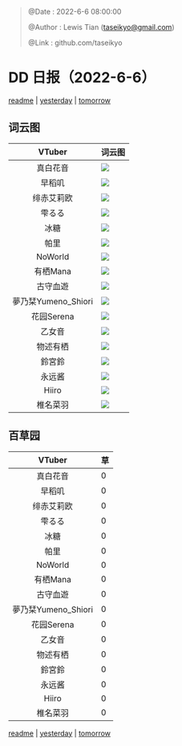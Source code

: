 > @Date    : 2022-6-6 08:00:00
>
> @Author  : Lewis Tian (taseikyo@gmail.com)
>
> @Link    : github.com/taseikyo

# DD 日报（2022-6-6）

[readme](../README.md) | [yesterday](2022-6-5.md) | [tomorrow](2022-6-7.md)

## 词云图

|VTuber|词云图|
|:-:|-|
|真白花音|![](../../images/daily/21402309_2022-6-6_purge_wordcloud.png)|
|早稻叽|![](../../images/daily/41682_2022-6-6_purge_wordcloud.png)|
|绯赤艾莉欧|![](../../images/daily/21396545_2022-6-6_purge_wordcloud.png)|
|雫るる|![](../../images/daily/21013446_2022-6-6_purge_wordcloud.png)|
|冰糖|![](../../images/daily/876396_2022-6-6_purge_wordcloud.png)|
|帕里|![](../../images/daily/4895312_2022-6-6_purge_wordcloud.png)|
|NoWorld|![](../../images/daily/21448649_2022-6-6_purge_wordcloud.png)|
|有栖Mana|![](../../images/daily/6542258_2022-6-6_purge_wordcloud.png)|
|古守血遊|![](../../images/daily/8725120_2022-6-6_purge_wordcloud.png)|
|夢乃栞Yumeno_Shiori|![](../../images/daily/14052636_2022-6-6_purge_wordcloud.png)|
|花园Serena|![](../../images/daily/14327465_2022-6-6_purge_wordcloud.png)|
|乙女音|![](../../images/daily/21320551_2022-6-6_purge_wordcloud.png)|
|物述有栖|![](../../images/daily/21449083_2022-6-6_purge_wordcloud.png)|
|鈴宮鈴|![](../../images/daily/21685677_2022-6-6_purge_wordcloud.png)|
|永远酱|![](../../images/daily/21701071_2022-6-6_purge_wordcloud.png)|
|Hiiro|![](../../images/daily/21919321_2022-6-6_purge_wordcloud.png)|
|椎名菜羽|![](../../images/daily/22347054_2022-6-6_purge_wordcloud.png)|

## 百草园

|VTuber|草|
|:-:|-|
|真白花音|0|
|早稻叽|0|
|绯赤艾莉欧|0|
|雫るる|0|
|冰糖|0|
|帕里|0|
|NoWorld|0|
|有栖Mana|0|
|古守血遊|0|
|夢乃栞Yumeno_Shiori|0|
|花园Serena|0|
|乙女音|0|
|物述有栖|0|
|鈴宮鈴|0|
|永远酱|0|
|Hiiro|0|
|椎名菜羽|0|

[readme](../README.md) | [yesterday](2022-6-5.md) | [tomorrow](2022-6-7.md)
